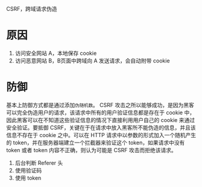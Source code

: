 
CSRF，跨域请求伪造

# 原因
1. 访问安全网站 A，本地保存 cookie
2. 访问恶意网站 B，B页面中跨域向 A 发送请求，会自动附带 cookie

# 防御
基本上防御方式都是通过添加`伪随机数`。
CSRF 攻击之所以能够成功，是因为黑客可以完全伪造用户的请求，该请求中所有的用户验证信息都是存在于 cookie 中，因此黑客可以在不知道这些验证信息的情况下直接利用用户自己的 cookie 来通过安全验证。要抵御 CSRF，关键在于在请求中放入黑客所不能伪造的信息，并且该信息不存在于 cookie 之中。可以在 HTTP 请求中以参数的形式加入一个随机产生的 token，并在服务器端建立一个拦截器来验证这个 token，如果请求中没有 token 或者 token 内容不正确，则认为可能是 CSRF 攻击而拒绝该请求。
1. 后台判断 Referer 头
2. 使用验证码
3. 使用 token
